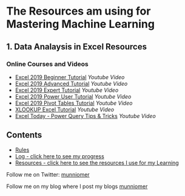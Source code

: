 
# The Resources am using for Mastering Machine Learning

## 1. Data Analaysis in Excel Resources

### Online Courses and Videos
* [Excel 2019 Beginner Tutorial](https://www.youtube.com/watch?v=6JnEYGxxd8w&list=PLoyECfvEFOjbdwpIOtm_8PFzB_CPAD2_H&index=1)
*Youtube Video*
* [Excel 2019 Advanced Tutorial](https://www.youtube.com/watch?v=bezV5U0dlbo)
*Youtube Video*
* [Excel 2019 Expert Tutorial](https://www.youtube.com/watch?v=sm9rSD8IXgM)
*Youtube Video*
* [Excel 2019 Power User Tutorial](https://www.youtube.com/watch?v=wUO6PhnzcBQ&list=PLoyECfvEFOjbdwpIOtm_8PFzB_CPAD2_H&index=54)
*Youtube Video*
* [Excel 2019 Pivot Tables Tutorial](https://www.youtube.com/watch?v=Q1UzraY0yXg&list=PLoyECfvEFOjbdwpIOtm_8PFzB_CPAD2_H&index=51)
*Youtube Video*
* [XLOOKUP Excel Tutorial](https://www.youtube.com/watch?v=14XqlLOCojg&list=PLoyECfvEFOjbdwpIOtm_8PFzB_CPAD2_H&index=52)
*Youtube Video*
* [Excel Today - Power Query Tips & Tricks](https://www.youtube.com/watch?v=Fw7aqeJkztc&list=PLoyECfvEFOjaS0KgzAaWvdsTsuzsbWhyU&index=4)
*Youtube Video*


## Contents

* [Rules](rules.md)
* [Log - click here to see my progress](log.md)
* [Resources - click here to see the resources I use for my Learning](resources.md)


Follow me on Twitter: [munniomer](https://twitter.com/munniomer)

Follow me on my blog where I post my blogs [munniomer](https://medium.com/@munniomer/)


